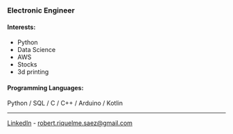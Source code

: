 ### Electronic Engineer

#### Interests: 
- Python
- Data Science
- AWS
- Stocks
- 3d printing

#### Programming Languages:
Python / SQL / C / C++ / Arduino / Kotlin <br>

---
[LinkedIn](https://www.linkedin.com/in/robertriquelmesaez) - robert.riquelme.saez@gmail.com
